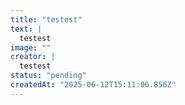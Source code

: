 ```yaml
---
title: "testest"
text: |
  testest
image: ""
creator: |
  testest
status: "pending"
createdAt: "2025-06-12T15:11:06.856Z"
---
```

